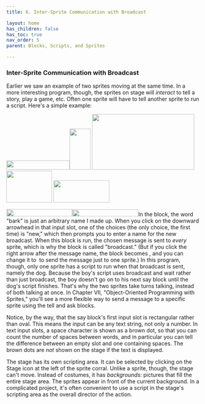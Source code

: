 ```yaml
---
title: 6. Inter-Sprite Communication with Broadcast

layout: home
has_children: false
has_toc: true
nav_order: 5
parent: Blocks, Scripts, and Sprites

---
```


### Inter-Sprite Communication with Broadcast

Earlier we saw an example of two sprites moving at the same time. In a
more interesting program, though, the sprites on stage will *interact*
to tell a story, play a game, etc. Often one sprite will have to tell
another sprite to run a script. Here's a simple example:

<img src="/snap-manual/assets/images/image40.png" style="width:165px; height:24px"><img src="/snap-manual/assets/images/image41.png" style="width:55px; height:107px">
<img src="/snap-manual/assets/images/image42.png" style="width:267px; height:145px">
<img src="/snap-manual/assets/images/image43.png" style="width:119px; height:83px">
<img src="/snap-manual/assets/images/image44.png" style="width:146px; height:58px">

<img src="/snap-manual/assets/images/image45.png" style="width:172px; height:19px"><img src="/snap-manual/assets/images/image46.png" style="width:173px; height:18px">In the block, the word "bark" is just an
arbitrary name I made up. When you click on the downward arrowhead in
that input slot, one of the choices (the only choice, the first time) is
"new," which then prompts you to enter a name for the new broadcast.
When this block is run, the chosen message is sent to *every* sprite,
which is why the block is called "broadcast." (But if you click the
right arrow after the message name, the block becomes , and you can
change it to  to send the message just to one sprite.) In this program,
though, only one sprite has a script to run when that broadcast is sent,
namely the dog. Because the boy's script uses broadcast and wait rather
than just broadcast, the boy doesn't go on to his next say block until
the dog's script finishes. That's why the two sprites take turns
talking, instead of both talking at once. In Chapter VII,
"Object-Oriented Programming with Sprites," you'll see a more flexible
way to send a message to a specific sprite using the tell and ask
blocks.

Notice, by the way, that the say block's first input slot is rectangular
rather than oval. This means the input can be any text string, not only
a number. In text input slots, a space character is shown as a brown
dot, so that you can count the number of spaces between words, and in
particular you can tell the difference between an empty slot and one
containing spaces. The brown dots are *not* shown on the stage if the
text is displayed.

The stage has its own scripting area. It can be selected by clicking on
the Stage icon at the left of the sprite corral. Unlike a sprite,
though, the stage can't move. Instead of costumes, it has *backgrounds:*
pictures that fill the entire stage area. The sprites appear in front of
the current background. In a complicated project, it's often convenient
to use a script in the stage's scripting area as the overall director of
the action.


